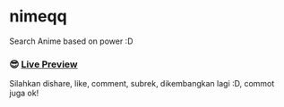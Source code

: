 # nimeqq
Search Anime based on power :D

### :sunglasses: [Live Preview](https://zulfikarrosadi.github.io/nimeqq/)

Silahkan dishare, like, comment, subrek, dikembangkan lagi :D, commot juga ok!
